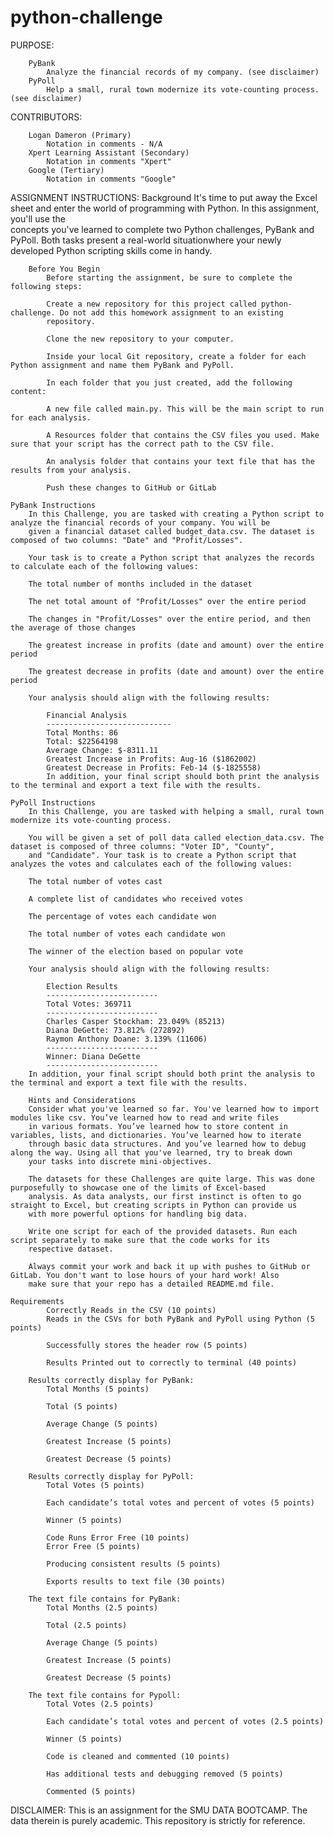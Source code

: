 # python-challenge

PURPOSE:

        PyBank
            Analyze the financial records of my company. (see disclaimer)
        PyPoll
            Help a small, rural town modernize its vote-counting process. (see disclaimer)

CONTRIBUTORS:

        Logan Dameron (Primary)
            Notation in comments - N/A
        Xpert Learning Assistant (Secondary)
            Notation in comments "Xpert"
        Google (Tertiary)
            Notation in comments "Google" 

ASSIGNMENT INSTRUCTIONS:
        Background
            It's time to put away the Excel sheet and enter the world of programming with Python. In this assignment, you'll use the       
            concepts you've learned to complete two Python challenges, PyBank and PyPoll. Both tasks present a real-world situationwhere 
            your newly developed Python scripting skills come in handy.
        
        Before You Begin
            Before starting the assignment, be sure to complete the following steps:
            
            Create a new repository for this project called python-challenge. Do not add this homework assignment to an existing 
            repository.
            
            Clone the new repository to your computer.
            
            Inside your local Git repository, create a folder for each Python assignment and name them PyBank and PyPoll.
            
            In each folder that you just created, add the following content:
            
            A new file called main.py. This will be the main script to run for each analysis.
            
            A Resources folder that contains the CSV files you used. Make sure that your script has the correct path to the CSV file.
            
            An analysis folder that contains your text file that has the results from your analysis.
            
            Push these changes to GitHub or GitLab
        
    PyBank Instructions
        In this Challenge, you are tasked with creating a Python script to analyze the financial records of your company. You will be 
        given a financial dataset called budget_data.csv. The dataset is composed of two columns: "Date" and "Profit/Losses".
        
        Your task is to create a Python script that analyzes the records to calculate each of the following values:
        
        The total number of months included in the dataset
        
        The net total amount of "Profit/Losses" over the entire period
        
        The changes in "Profit/Losses" over the entire period, and then the average of those changes
        
        The greatest increase in profits (date and amount) over the entire period
        
        The greatest decrease in profits (date and amount) over the entire period
        
        Your analysis should align with the following results:
        
            Financial Analysis
            ----------------------------
            Total Months: 86
            Total: $22564198
            Average Change: $-8311.11
            Greatest Increase in Profits: Aug-16 ($1862002)
            Greatest Decrease in Profits: Feb-14 ($-1825558)
            In addition, your final script should both print the analysis to the terminal and export a text file with the results.
        
    PyPoll Instructions
        In this Challenge, you are tasked with helping a small, rural town modernize its vote-counting process.
        
        You will be given a set of poll data called election_data.csv. The dataset is composed of three columns: "Voter ID", "County", 
        and "Candidate". Your task is to create a Python script that analyzes the votes and calculates each of the following values:
        
        The total number of votes cast
        
        A complete list of candidates who received votes
        
        The percentage of votes each candidate won
        
        The total number of votes each candidate won
        
        The winner of the election based on popular vote
        
        Your analysis should align with the following results:
        
            Election Results
            -------------------------
            Total Votes: 369711
            -------------------------
            Charles Casper Stockham: 23.049% (85213)
            Diana DeGette: 73.812% (272892)
            Raymon Anthony Doane: 3.139% (11606)
            -------------------------
            Winner: Diana DeGette
            -------------------------
        In addition, your final script should both print the analysis to the terminal and export a text file with the results.
        
        Hints and Considerations
        Consider what you've learned so far. You've learned how to import modules like csv. You’ve learned how to read and write files 
        in various formats. You’ve learned how to store content in variables, lists, and dictionaries. You’ve learned how to iterate 
        through basic data structures. And you’ve learned how to debug along the way. Using all that you've learned, try to break down 
        your tasks into discrete mini-objectives.
        
        The datasets for these Challenges are quite large. This was done purposefully to showcase one of the limits of Excel-based 
        analysis. As data analysts, our first instinct is often to go straight to Excel, but creating scripts in Python can provide us 
        with more powerful options for handling big data.
        
        Write one script for each of the provided datasets. Run each script separately to make sure that the code works for its 
        respective dataset.
        
        Always commit your work and back it up with pushes to GitHub or GitLab. You don't want to lose hours of your hard work! Also 
        make sure that your repo has a detailed README.md file.
        
    Requirements
            Correctly Reads in the CSV (10 points)
            Reads in the CSVs for both PyBank and PyPoll using Python (5 points)
            
            Successfully stores the header row (5 points)
            
            Results Printed out to correctly to terminal (40 points)
            
        Results correctly display for PyBank:
            Total Months (5 points)
            
            Total (5 points)
            
            Average Change (5 points)
            
            Greatest Increase (5 points)
            
            Greatest Decrease (5 points)
            
        Results correctly display for PyPoll:
            Total Votes (5 points)
            
            Each candidate’s total votes and percent of votes (5 points)
            
            Winner (5 points)
            
            Code Runs Error Free (10 points)
            Error Free (5 points)
            
            Producing consistent results (5 points)
            
            Exports results to text file (30 points)
            
        The text file contains for PyBank:
            Total Months (2.5 points)
            
            Total (2.5 points)
            
            Average Change (5 points)
            
            Greatest Increase (5 points)
            
            Greatest Decrease (5 points)
            
        The text file contains for Pypoll:
            Total Votes (2.5 points)
            
            Each candidate’s total votes and percent of votes (2.5 points)
            
            Winner (5 points)
            
            Code is cleaned and commented (10 points)
            
            Has additional tests and debugging removed (5 points)
            
            Commented (5 points)

DISCLAIMER:
    This is an assignment for the SMU DATA BOOTCAMP. The data therein is purely academic. This repository is strictly for reference. 
